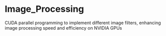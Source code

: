 # Image_Processing
CUDA parallel programming to implement different image filters, enhancing image processing speed and efficiency on NVIDIA GPUs
